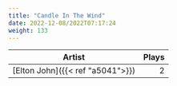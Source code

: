 ```yaml
---
title: "Candle In The Wind"
date: 2022-12-08/2022T07:17:24
weight: 133
---
```




 Artist | Plays 
----- | -----:
[Elton John]({{< ref "a5041">}}) | 2
